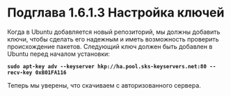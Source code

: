 # Подглава 1.6.1.3 Настройка ключей

Когда в Ubuntu добавляется новый репозиторий, мы должны добавить ключи, чтобы сделать его надежным и иметь возможность проверить происхождение пакетов. Следующий ключ должен быть добавлен в Ubuntu перед началом установки:

**`sudo apt-key adv --keyserver hkp://ha.pool.sks-keyservers.net:80 -- recv-key 0xB01FA116`**

Теперь мы уверены, что скачиваем с авторизованного сервера.

